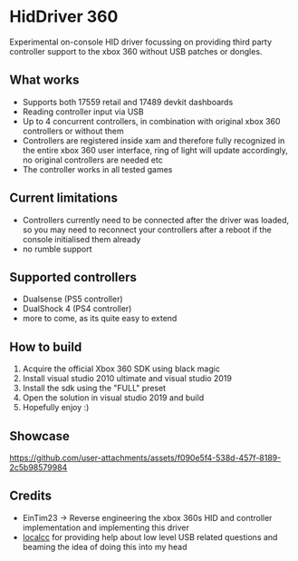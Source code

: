 # HidDriver 360
Experimental on-console HID driver focussing on providing third party controller support to the xbox 360 without USB patches or dongles.

## What works
- Supports both 17559 retail and 17489 devkit dashboards
- Reading controller input via USB
- Up to 4 concurrent controllers, in combination with original xbox 360 controllers or without them
- Controllers are registered inside xam and therefore fully recognized in the entire xbox 360 user interface, ring of light will update accordingly, no original controllers are needed etc
- The controller works in all tested games

## Current limitations
- Controllers currently need to be connected after the driver was loaded, so you may need to reconnect your controllers after a reboot if the console initialised them already
- no rumble support

## Supported controllers
- Dualsense (PS5 controller)
- DualShock 4 (PS4 controller)
- more to come, as its quite easy to extend

## How to build
1. Acquire the official Xbox 360 SDK using black magic
2. Install visual studio 2010 ultimate and visual studio 2019
3. Install the sdk using the "FULL" preset
4. Open the solution in visual studio 2019 and build
5. Hopefully enjoy :)

## Showcase
https://github.com/user-attachments/assets/f090e5f4-538d-457f-8189-2c5b98579984


## Credits
- EinTim23 -> Reverse engineering the xbox 360s HID and controller implementation and implementing this driver
- [localcc](https://github.com/localcc/) for providing help about low level USB related questions and beaming the idea of doing this into my head



